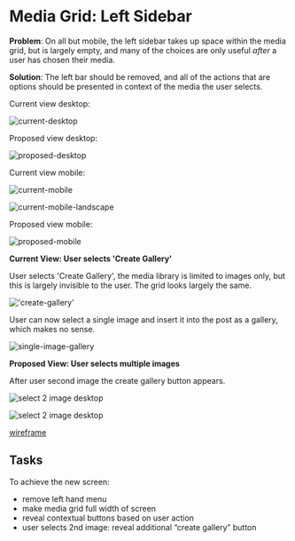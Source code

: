 # Media Grid: Left Sidebar

**Problem**: On all but mobile, the left sidebar takes up space within the media grid, but is largely empty, and many of the choices are only useful *after* a user has chosen their media.

**Solution**:  The left bar should be removed, and all of the actions that are options should be presented in context of the media the user selects.

Current view desktop:

![current-desktop](https://www.dropbox.com/s/00d1g8bnny3y5ec/Screen%20Shot%202015-04-30%20at%2011.32.18%20AM.png?dl=1)

Proposed view desktop:

![proposed-desktop](https://www.dropbox.com/s/4hfs8j9gcpg5c2z/Screen%20Shot%202015-04-30%20at%2011.42.04%20AM.png?dl=1)

Current view mobile:

![current-mobile](https://www.dropbox.com/s/nejf079ypu5eopa/Screen%20Shot%202015-04-30%20at%2011.44.05%20AM.png?dl=1)

![current-mobile-landscape](https://www.dropbox.com/s/fllacdxgh17gc3n/Screen%20Shot%202015-04-30%20at%2011.45.15%20AM.png?dl=1)

Proposed view mobile:

![proposed-mobile](https://cldup.com/Wt3mC7ymSw.png)

**Current View: User selects 'Create Gallery'**

User selects 'Create Gallery', the media library is limited to images only, but this is largely invisible to the user. The grid looks largely the same.

!['create-gallery'](https://www.dropbox.com/s/fdoy5ax0nf82lzm/Screen%20Shot%202015-04-30%20at%2011.53.21%20AM.png?dl=1)

User can now select a single image and insert it into the post as a gallery, which makes no sense.

![single-image-gallery](https://www.dropbox.com/s/be6qht3y2fcldww/Screen%20Shot%202015-04-30%20at%2011.53.34%20AM.png?dl=1)


**Proposed View: User selects multiple images**

After user second image the create gallery button appears. 

![select 2 image desktop](https://cldup.com/EOTab_LEng.png)

![select 2 image desktop](https://cldup.com/iK5SVbzQOH.png)

[wireframe](https://projects.invisionapp.com/share/QD2NHGDYB#/screens/72120165?maintainScrollPosition=true)

## Tasks

To achieve the new screen:
- remove left hand menu
- make media grid full width of screen
- reveal contextual buttons based on user action
- user selects 2nd image: reveal additional “create gallery” button


